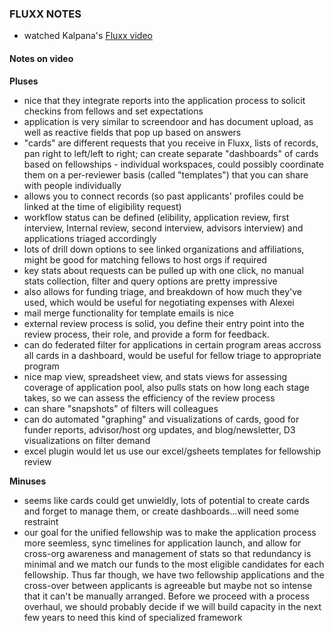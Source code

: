 ### FLUXX NOTES

* watched Kalpana's [Fluxx video](https://drive.google.com/drive/u/1/folders/0B7FKQQVpUabKTmYyZnNwZGFTdmc)

#### Notes on video

**Pluses**

* nice that they integrate reports into the application process to solicit checkins from fellows and set expectations
* application is very similar to screendoor and has document upload, as well as reactive fields that pop up based on answers
* "cards" are different requests that you receive in Fluxx, lists of records, pan right to left/left to right; can create separate "dashboards" of cards based on fellowships - individual workspaces, could possibly coordinate them on a per-reviewer basis (called "templates") that you can share with people individually
* allows you to connect records (so past applicants' profiles could be linked at the time of eligibility request)
* workflow status can be defined (elibility, application review, first interview, Internal review, second interview, advisors interview) and applications triaged accordingly
* lots of drill down options to see linked organizations and affiliations, might be good for matching fellows to host orgs if required
* key stats about requests can be pulled up with one click, no manual stats collection, filter and query options are pretty impressive
* also allows for funding triage, and breakdown of how much they've used, which would be useful for negotiating expenses with Alexei
* mail merge functionality for template emails is nice
* external review process is solid, you define their entry point into the review process, their role, and provide a form for feedback. 
* can do federated filter for applications in certain program areas accross all cards in a dashboard, would be useful for fellow triage to appropriate program
* nice map view, spreadsheet view, and stats views for assessing coverage of application pool, also pulls stats on how long each stage takes, so we can assess the efficiency of the review process
* can share "snapshots" of filters will colleagues
* can do automated "graphing" and visualizations of cards, good for funder reports, advisor/host org updates, and blog/newsletter, D3 visualizations on filter demand
* excel plugin would let us use our excel/gsheets templates for fellowship review

**Minuses**

* seems like cards could get unwieldly, lots of potential to create cards and forget to manage them, or create dashboards...will need some restraint
* our goal for the unified fellowship was to make the application process more seemless, sync timelines for application launch, and allow for cross-org awareness and management of stats so that redundancy is minimal and we match our funds to the most eligible candidates for each fellowship. Thus far though, we have two fellowship applications and the cross-over between applicants is agreeable but maybe not so intense that it can't be manually arranged. Before we proceed with a process overhaul, we should probably decide if we will build capacity in the next few years to need this kind of specialized framework